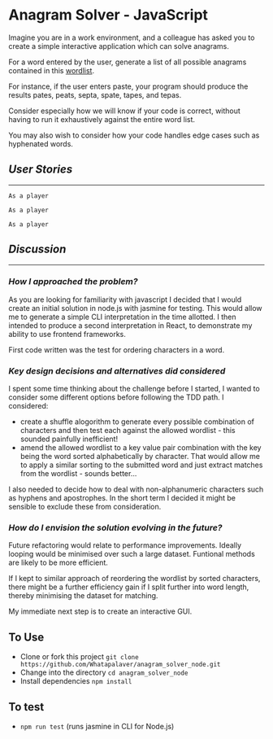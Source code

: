 Anagram Solver - JavaScript
====

Imagine you are in a work environment, and a colleague has asked you to create a simple interactive application which can solve anagrams.

For a word entered by the user, generate a list of all possible anagrams contained in this [wordlist](http://codekata.com/data/wordlist.txt).

For instance, if the user enters paste, your program should produce the results pates, peats, septa, spate, tapes, and tepas.

Consider especially how we will know if your code is correct, without having to run it exhaustively against the entire word list.

You may also wish to consider how your code handles edge cases such as hyphenated words. 

## _User Stories_

---

```
As a player

```

```
As a player

```

```
As a player

```

## _Discussion_  

---

### _How I approached the problem?_

As you are looking for familiarity with javascript I decided that I would create an initial solution in node.js with jasmine for testing. This would allow me to generate a simple CLI interpretation in the time allotted. I then intended to produce a second interpretation in React, to demonstrate my ability to use frontend frameworks.

First code written was the test for ordering characters in a word.

### _Key design decisions and alternatives did considered_

I spent some time thinking about the challenge before I started, I wanted to consider some different options before following the TDD path. I considered:

- create a shuffle alogorithm to generate every possible combination of characters and then test each against the allowed wordlist - this sounded painfully inefficient!
- amend the allowed wordlist to a key value pair combination with the key being the word sorted alphabetically by character. That would allow me to apply a similar sorting to the submitted word and just extract matches from the wordlist - sounds better...

I also needed to decide how to deal with non-alphanumeric characters such as hyphens and apostrophes. In the short term I decided it might be sensible to exclude these from consideration.


### _How do I envision the solution evolving in the future?_

Future refactoring would relate to performance improvements. Ideally looping would be minimised over such a large dataset. Funtional methods are likely to be more efficient.

If I kept to similar approach of reordering the wordlist by sorted characters, there might be a further efficiency gain if I split further into word length, thereby minimising the dataset for matching.

My immediate next step is to create an interactive GUI.

To Use
---

- Clone or fork this project `git clone https://github.com/Whatapalaver/anagram_solver_node.git`
- Change into the directory `cd anagram_solver_node`
- Install dependencies `npm install`

To test
---

- `npm run test` (runs jasmine in CLI for Node.js)
